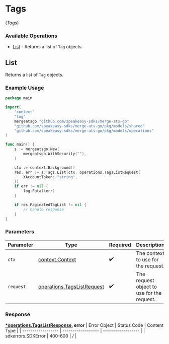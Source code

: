 # Tags
(*Tags*)

### Available Operations

* [List](#list) - Returns a list of `Tag` objects.

## List

Returns a list of `Tag` objects.

### Example Usage

```go
package main

import(
	"context"
	"log"
	mergeatsgo "github.com/speakeasy-sdks/merge-ats-go"
	"github.com/speakeasy-sdks/merge-ats-go/pkg/models/shared"
	"github.com/speakeasy-sdks/merge-ats-go/pkg/models/operations"
)

func main() {
    s := mergeatsgo.New(
        mergeatsgo.WithSecurity(""),
    )

    ctx := context.Background()
    res, err := s.Tags.List(ctx, operations.TagsListRequest{
        XAccountToken: "string",
    })
    if err != nil {
        log.Fatal(err)
    }

    if res.PaginatedTagList != nil {
        // handle response
    }
}
```

### Parameters

| Parameter                                                                    | Type                                                                         | Required                                                                     | Description                                                                  |
| ---------------------------------------------------------------------------- | ---------------------------------------------------------------------------- | ---------------------------------------------------------------------------- | ---------------------------------------------------------------------------- |
| `ctx`                                                                        | [context.Context](https://pkg.go.dev/context#Context)                        | :heavy_check_mark:                                                           | The context to use for the request.                                          |
| `request`                                                                    | [operations.TagsListRequest](../../pkg/models/operations/tagslistrequest.md) | :heavy_check_mark:                                                           | The request object to use for the request.                                   |


### Response

**[*operations.TagsListResponse](../../pkg/models/operations/tagslistresponse.md), error**
| Error Object       | Status Code        | Content Type       |
| ------------------ | ------------------ | ------------------ |
| sdkerrors.SDKError | 400-600            | */*                |
